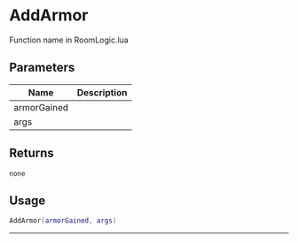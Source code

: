 # AddArmor

Function name in RoomLogic.lua

## Parameters

| Name        | Description |
| ----------- | ----------- |
| armorGained |             |
| args        |             |

## Returns

`none`

## Usage

```lua
AddArmor(armorGained, args)
```

---
